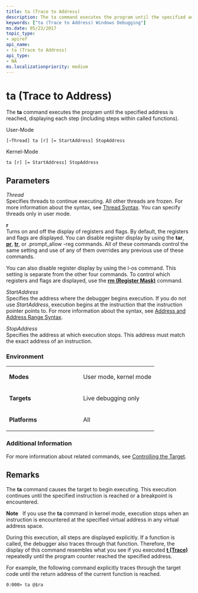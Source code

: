 ```yaml
---
title: ta (Trace to Address)
description: The ta command executes the program until the specified address is reached, displaying each step (including steps within called functions).
keywords: ["ta (Trace to Address) Windows Debugging"]
ms.date: 05/23/2017
topic_type:
- apiref
api_name:
- ta (Trace to Address)
api_type:
- NA
ms.localizationpriority: medium
---
```


# ta (Trace to Address)


The **ta** command executes the program until the specified address is reached, displaying each step (including steps within called functions).

User-Mode

```dbgcmd
[~Thread] ta [r] [= StartAddress] StopAddress 
```

Kernel-Mode

```dbgcmd
ta [r] [= StartAddress] StopAddress 
```

## <span id="ddk_cmd_trace_to_address_dbg"></span><span id="DDK_CMD_TRACE_TO_ADDRESS_DBG"></span>Parameters


<span id="_______Thread______"></span><span id="_______thread______"></span><span id="_______THREAD______"></span> *Thread*   
Specifies threads to continue executing. All other threads are frozen. For more information about the syntax, see [Thread Syntax](thread-syntax.md). You can specify threads only in user mode.

<span id="_______r______"></span><span id="_______R______"></span> **r**   
Turns on and off the display of registers and flags. By default, the registers and flags are displayed. You can disable register display by using the **tar**, [**pr**](p--step-.md), [**tr**](t--trace-.md), or .prompt\_allow -reg commands. All of these commands control the same setting and use of any of them overrides any previous use of these commands.

You can also disable register display by using the l-os command. This setting is separate from the other four commands. To control which registers and flags are displayed, use the [**rm (Register Mask)**](rm--register-mask-.md) command.

<span id="_______StartAddress______"></span><span id="_______startaddress______"></span><span id="_______STARTADDRESS______"></span> *StartAddress*   
Specifies the address where the debugger begins execution. If you do not use *StartAddress*, execution begins at the instruction that the instruction pointer points to. For more information about the syntax, see [Address and Address Range Syntax](address-and-address-range-syntax.md).

<span id="_______StopAddress______"></span><span id="_______stopaddress______"></span><span id="_______STOPADDRESS______"></span> *StopAddress*   
Specifies the address at which execution stops. This address must match the exact address of an instruction.

### <span id="Environment"></span><span id="environment"></span><span id="ENVIRONMENT"></span>Environment

<table>
<colgroup>
<col width="50%" />
<col width="50%" />
</colgroup>
<tbody>
<tr class="odd">
<td align="left"><p><strong>Modes</strong></p></td>
<td align="left"><p>User mode, kernel mode</p></td>
</tr>
<tr class="even">
<td align="left"><p><strong>Targets</strong></p></td>
<td align="left"><p>Live debugging only</p></td>
</tr>
<tr class="odd">
<td align="left"><p><strong>Platforms</strong></p></td>
<td align="left"><p>All</p></td>
</tr>
</tbody>
</table>

 

### <span id="Additional_Information"></span><span id="additional_information"></span><span id="ADDITIONAL_INFORMATION"></span>Additional Information

For more information about related commands, see [Controlling the Target](controlling-the-target.md).

Remarks
-------

The **ta** command causes the target to begin executing. This execution continues until the specified instruction is reached or a breakpoint is encountered.

**Note**   If you use the **ta** command in kernel mode, execution stops when an instruction is encountered at the specified virtual address in any virtual address space.

 

During this execution, all steps are displayed explicitly. If a function is called, the debugger also traces through that function. Therefore, the display of this command resembles what you see if you executed [**t (Trace)**](t--trace-.md) repeatedly until the program counter reached the specified address.

For example, the following command explicitly traces through the target code until the return address of the current function is reached.

```dbgcmd
0:000> ta @$ra 
```

 

 





